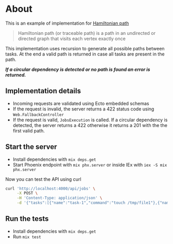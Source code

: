 # About

This is an example of implementation for [Hamiltonian path](https://en.wikipedia.org/wiki/Hamiltonian_path)

> Hamiltonian path (or traceable path) is a path in an undirected or directed graph that visits each vertex exactly once

This implementation uses recursion to generate all possible paths between tasks. At the end a valid path is returned in case all tasks are present in the path.

**_If a circular dependency is detected or no path is found an error is returned._**

## Implementation details

- Incoming requests are validated using Ecto embedded schemas
- If the request is invalid, the server returns a 422 status code using `Web.FallbackController`
- If the request is valid, `JobsExecution` is called. If a circular dependency is detected, the server returns a 422 otherwise it returns a 201 with the the first valid path.

## Start the server

- Install dependencies with `mix deps.get`
- Start Phoenix endpoint with `mix phx.server` or inside IEx with `iex -S mix phx.server`

Now you can test the API using curl

```bash
curl 'http://localhost:4000/api/jobs' \
     -X POST \
     -H 'Content-Type: application/json' \
     -d '{"tasks":[{"name":"task-1","command":"touch /tmp/file1"},{"name":"task-2","command":"cat /tmp/file1","requires":["task-3"]},{"name":"task-3","command":"echo Hello > /tmp/file1","requires":["task-1"]},{"name":"task-4","command":"rm /tmp/file1","requires":["task-2","task-3"]}]}'
```

## Run the tests

- Install dependencies with `mix deps.get`
- Run `mix test`
